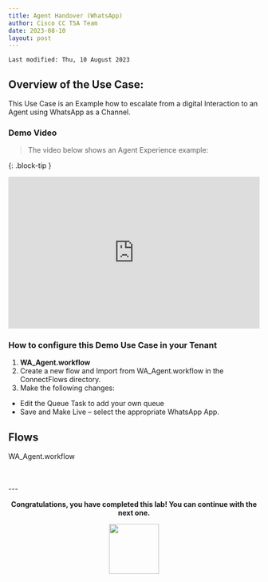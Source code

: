 ```yaml
---
title: Agent Handover (WhatsApp)
author: Cisco CC TSA Team
date: 2023-08-10
layout: post
---
```


```
Last modified: Thu, 10 August 2023
```

## Overview of the Use Case:

This Use Case is an Example how to escalate from a digital Interaction to an Agent using WhatsApp as a Channel.



### Demo Video

> The video below shows an Agent Experience example:

{: .block-tip }
<div style="padding-bottom:60.25%; position:relative; display:block; width: 100%">
	<iframe src="https://app.vidcast.io/share/44b8f790-0706-4a5b-bbf3-5707e58c45f3" width="100%" height="100%" title="Station Login" frameborder="0" loading="lazy" allowfullscreen style="position:absolute; top:0; left: 0"></iframe>
</div>

### How to configure this Demo Use Case in your Tenant

1.	**WA_Agent.workflow**
2. Create a new flow and Import from WA_Agent.workflow in the ConnectFlows directory.
3. Make the following changes:

- Edit the Queue Task to add your own queue
- Save and Make Live – select the appropriate WhatsApp App.



## Flows
WA_Agent.workflow

<br>
<br>
---

  <script>
    document.addEventListener('DOMContentLoaded', () => {
      console.log('DOMContentLoaded OKOK')
    })

    window.addEventListener('load', () => {
      console.log('window load OK')
    })
  </script>

<p style="text-align:center"><strong>Congratulations, you have completed this lab! You can continue with the next one.</strong></p>
		
<center><img src="https://webexcctsa.github.io/wxcc-usecases/assets/gitbook/images/webex-small.png" width="100"></center>

